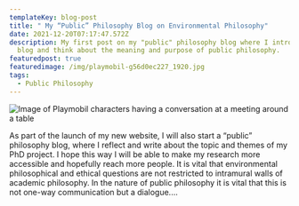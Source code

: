 ```yaml
---
templateKey: blog-post
title: " My “Public” Philosophy Blog on Environmental Philosophy"
date: 2021-12-20T07:17:47.572Z
description: My first post on my "public" philosophy blog where I introduce the
  blog and think about the meaning and purpose of public philosophy.
featuredpost: true
featuredimage: /img/playmobil-g56d0ec227_1920.jpg
tags:
  - Public Philosophy
---
```

![Image of Playmobil characters having a conversation at a meeting around a table](/img/playmobil-g56d0ec227_1920.jpg)

As part of the launch of my new website, I will also start a “public” philosophy blog, where I reflect and write about the topic and themes of my PhD project. I hope this way I will be able to make my research more accessible and hopefully reach more people. It is vital that environmental philosophical and ethical questions are not restricted to intramural walls of academic philosophy. In the nature of public philosophy it is vital that this is not one-way communication but a dialogue....
